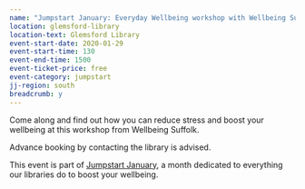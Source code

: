```yaml
---
name: "Jumpstart January: Everyday Wellbeing workshop with Wellbeing Suffolk"
location: glemsford-library
location-text: Glemsford Library
event-start-date: 2020-01-29
event-start-time: 130
event-end-time: 1500
event-ticket-price: free
event-category: jumpstart
jj-region: south
breadcrumb: y
---
```


Come along and find out how you can reduce stress and boost your wellbeing at this workshop from Wellbeing Suffolk.

Advance booking by contacting the library is advised.

This event is part of [Jumpstart January](/jumpstart-january/), a month dedicated to everything our libraries do to boost your wellbeing.
